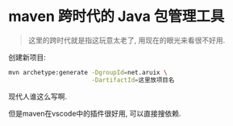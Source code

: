 # maven 跨时代的 Java 包管理工具

> 这里的跨时代就是指这玩意太老了, 用现在的眼光来看很不好用.



创建新项目:

```bash
mvn archetype:generate -DgroupId=net.aruix \
                       -DartifactId=这里放项目名
```

现代人谁这么写啊.

但是maven在vscode中的插件很好用, 可以直接搜依赖.